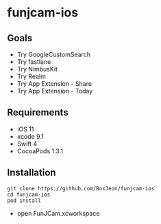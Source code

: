 # funjcam-ios

## Goals
* Try GoogleCustomSearch
* Try fastlane
* Try NimbusKit
* Try Realm
* Try App Extension - Share
* Try App Extension - Today

## Requirements
* iOS 11
* xcode 9.1
* Swift 4
* CocoaPods 1.3.1

## Installation
``` 
git clone https://github.com/BoxJeon/funjcam-ios
cd funjcam-ios
pod install
```

* open FunJCam.xcworkspace
